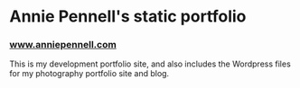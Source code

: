 # Annie Pennell's static portfolio

### www.anniepennell.com

This is my development portfolio site, and also includes the Wordpress files for my photography portfolio site and blog.
